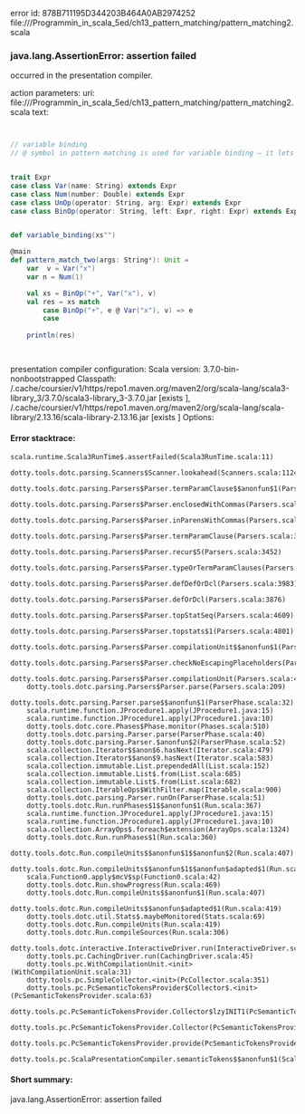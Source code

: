 error id: 878B711195D344203B464A0AB2974252
file://<WORKSPACE>/Programmin_in_scala_5ed/ch13_pattern_matching/pattern_matching2.scala
### java.lang.AssertionError: assertion failed

occurred in the presentation compiler.



action parameters:
uri: file://<WORKSPACE>/Programmin_in_scala_5ed/ch13_pattern_matching/pattern_matching2.scala
text:
```scala


// variable binding
// @ symbol in pattern matching is used for variable binding — it lets you name the entire matched value


trait Expr
case class Var(name: String) extends Expr
case class Num(number: Double) extends Expr
case class UnOp(operator: String, arg: Expr) extends Expr
case class BinOp(operator: String, left: Expr, right: Expr) extends Expr


def variable_binding(xs"")

@main
def pattern_match_two(args: String*): Unit = 
    var  v = Var("x")
    var n = Num(1)

    val xs = BinOp("+", Var("x"), v)
    val res = xs match
        case BinOp("+", e @ Var("x"), v) => e
        case 
    
    println(res)
    



```


presentation compiler configuration:
Scala version: 3.7.0-bin-nonbootstrapped
Classpath:
<HOME>/.cache/coursier/v1/https/repo1.maven.org/maven2/org/scala-lang/scala3-library_3/3.7.0/scala3-library_3-3.7.0.jar [exists ], <HOME>/.cache/coursier/v1/https/repo1.maven.org/maven2/org/scala-lang/scala-library/2.13.16/scala-library-2.13.16.jar [exists ]
Options:





#### Error stacktrace:

```
scala.runtime.Scala3RunTime$.assertFailed(Scala3RunTime.scala:11)
	dotty.tools.dotc.parsing.Scanners$Scanner.lookahead(Scanners.scala:1124)
	dotty.tools.dotc.parsing.Parsers$Parser.termParamClause$$anonfun$1(Parsers.scala:3643)
	dotty.tools.dotc.parsing.Parsers$Parser.enclosedWithCommas(Parsers.scala:625)
	dotty.tools.dotc.parsing.Parsers$Parser.inParensWithCommas(Parsers.scala:638)
	dotty.tools.dotc.parsing.Parsers$Parser.termParamClause(Parsers.scala:3664)
	dotty.tools.dotc.parsing.Parsers$Parser.recur$5(Parsers.scala:3452)
	dotty.tools.dotc.parsing.Parsers$Parser.typeOrTermParamClauses(Parsers.scala:3467)
	dotty.tools.dotc.parsing.Parsers$Parser.defDefOrDcl(Parsers.scala:3983)
	dotty.tools.dotc.parsing.Parsers$Parser.defOrDcl(Parsers.scala:3876)
	dotty.tools.dotc.parsing.Parsers$Parser.topStatSeq(Parsers.scala:4609)
	dotty.tools.dotc.parsing.Parsers$Parser.topstats$1(Parsers.scala:4801)
	dotty.tools.dotc.parsing.Parsers$Parser.compilationUnit$$anonfun$1(Parsers.scala:4806)
	dotty.tools.dotc.parsing.Parsers$Parser.checkNoEscapingPlaceholders(Parsers.scala:552)
	dotty.tools.dotc.parsing.Parsers$Parser.compilationUnit(Parsers.scala:4811)
	dotty.tools.dotc.parsing.Parsers$Parser.parse(Parsers.scala:209)
	dotty.tools.dotc.parsing.Parser.parse$$anonfun$1(ParserPhase.scala:32)
	scala.runtime.function.JProcedure1.apply(JProcedure1.java:15)
	scala.runtime.function.JProcedure1.apply(JProcedure1.java:10)
	dotty.tools.dotc.core.Phases$Phase.monitor(Phases.scala:510)
	dotty.tools.dotc.parsing.Parser.parse(ParserPhase.scala:40)
	dotty.tools.dotc.parsing.Parser.$anonfun$2(ParserPhase.scala:52)
	scala.collection.Iterator$$anon$6.hasNext(Iterator.scala:479)
	scala.collection.Iterator$$anon$9.hasNext(Iterator.scala:583)
	scala.collection.immutable.List.prependedAll(List.scala:152)
	scala.collection.immutable.List$.from(List.scala:685)
	scala.collection.immutable.List$.from(List.scala:682)
	scala.collection.IterableOps$WithFilter.map(Iterable.scala:900)
	dotty.tools.dotc.parsing.Parser.runOn(ParserPhase.scala:51)
	dotty.tools.dotc.Run.runPhases$1$$anonfun$1(Run.scala:367)
	scala.runtime.function.JProcedure1.apply(JProcedure1.java:15)
	scala.runtime.function.JProcedure1.apply(JProcedure1.java:10)
	scala.collection.ArrayOps$.foreach$extension(ArrayOps.scala:1324)
	dotty.tools.dotc.Run.runPhases$1(Run.scala:360)
	dotty.tools.dotc.Run.compileUnits$$anonfun$1$$anonfun$2(Run.scala:407)
	dotty.tools.dotc.Run.compileUnits$$anonfun$1$$anonfun$adapted$1(Run.scala:407)
	scala.Function0.apply$mcV$sp(Function0.scala:42)
	dotty.tools.dotc.Run.showProgress(Run.scala:469)
	dotty.tools.dotc.Run.compileUnits$$anonfun$1(Run.scala:407)
	dotty.tools.dotc.Run.compileUnits$$anonfun$adapted$1(Run.scala:419)
	dotty.tools.dotc.util.Stats$.maybeMonitored(Stats.scala:69)
	dotty.tools.dotc.Run.compileUnits(Run.scala:419)
	dotty.tools.dotc.Run.compileSources(Run.scala:306)
	dotty.tools.dotc.interactive.InteractiveDriver.run(InteractiveDriver.scala:161)
	dotty.tools.pc.CachingDriver.run(CachingDriver.scala:45)
	dotty.tools.pc.WithCompilationUnit.<init>(WithCompilationUnit.scala:31)
	dotty.tools.pc.SimpleCollector.<init>(PcCollector.scala:351)
	dotty.tools.pc.PcSemanticTokensProvider$Collector$.<init>(PcSemanticTokensProvider.scala:63)
	dotty.tools.pc.PcSemanticTokensProvider.Collector$lzyINIT1(PcSemanticTokensProvider.scala:63)
	dotty.tools.pc.PcSemanticTokensProvider.Collector(PcSemanticTokensProvider.scala:63)
	dotty.tools.pc.PcSemanticTokensProvider.provide(PcSemanticTokensProvider.scala:88)
	dotty.tools.pc.ScalaPresentationCompiler.semanticTokens$$anonfun$1(ScalaPresentationCompiler.scala:152)
```
#### Short summary: 

java.lang.AssertionError: assertion failed
